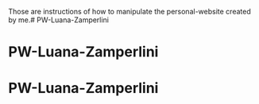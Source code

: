 Those are instructions of how to manipulate the personal-website created by me.# PW-Luana-Zamperlini
# PW-Luana-Zamperlini
# PW-Luana-Zamperlini
